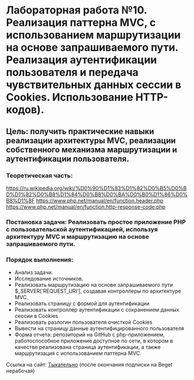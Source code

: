 # Лабораторная работа №10. Реализация паттерна MVC, с использованием маршрутизации на основе запрашиваемого пути. Реализация аутентификации пользователя и передача чувствительных данных сессии в Cookies. Использование HTTP-кодов).

## Цель: получить практические навыки реализации архитектуры MVC, реализации собственного механизма маршрутизации и аутентификации пользователя.
### Теоретическая часть:
https://ru.wikipedia.org/wiki/%D0%90%D1%83%D1%82%D0%B5%D0%BD%D1%82%D0%B8%D1%84%D0%B8%D0%BA%D0%B0%D1%86%D0%B8%D1%8F
https://www.php.net/manual/en/function.header.php
https://www.php.net/manual/en/function.http-response-code.php
### Постановка задачи: Реализовать простое приложение PHP с пользовательской аутентификацией, используя архитектуру MVC и маршрутизацию на основе запрашиваемого пути.
### Порядок выполнения:
* Анализ задачи.
* Исследование источников.
* Реализовать маршрутизацию на основе запрашиваемого пути $_SERVER[‘REQUEST_URI’], создавая контроллеры по архитектуре MVC.
* Реализовать страницу с формой для аутентификации
* Реализовать контроллер аутентификации с сохранением данных сессии в Cookies
* Реализовать разлогин пользователя очисткой Cookies
* Вывести на страницу данные аутентифицированного пользователя
* Форма отчета: репозиторий на GitHub с php-приложением, работоспособное приложение доступное по сети, в котором в качестве реализована страница аутентификации, а также маршрутизация с использованием паттерна MVC.


Ссылка на сайт: [Тыкательно](http://dreamary.ml:678/) (после окончания подписки на Beget нерабочая)
